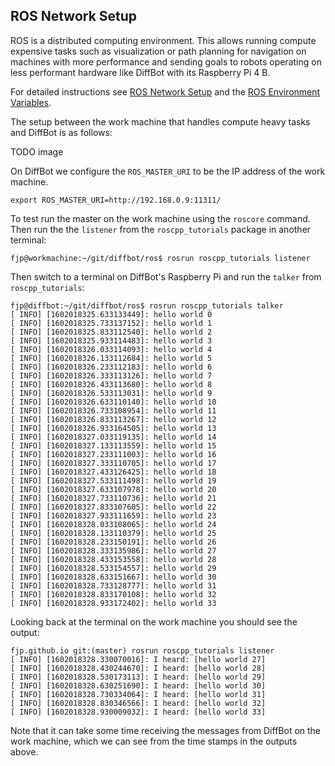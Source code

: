 ## ROS Network Setup

ROS is a distributed computing environment. This allows running compute expensive tasks such as visualization or path planning for navigation
on machines with more performance and sending goals to robots operating on less performant hardware like DiffBot with its Raspberry Pi 4 B.

For detailed instructions see [ROS Network Setup](http://wiki.ros.org/ROS/NetworkSetup) and the 
[ROS Environment Variables](http://wiki.ros.org/ROS/EnvironmentVariables).

The setup between the work machine that handles compute heavy tasks and DiffBot is as follows:

TODO image


On DiffBot we configure the `ROS_MASTER_URI` to be the IP address of the work machine.

```console
export ROS_MASTER_URI=http://192.168.0.9:11311/
```

To test run the master on the work machine using the `roscore` command.
Then run the the `listener` from the `roscpp_tutorials` package in another terminal:

```console
fjp@workmachine:~/git/diffbot/ros$ rosrun roscpp_tutorials listener

```

Then switch to a terminal on DiffBot's Raspberry Pi and run the `talker` from `roscpp_tutorials`:

```console
fjp@diffbot:~/git/diffbot/ros$ rosrun roscpp_tutorials talker 
[ INFO] [1602018325.633133449]: hello world 0
[ INFO] [1602018325.733137152]: hello world 1
[ INFO] [1602018325.833112540]: hello world 2
[ INFO] [1602018325.933114483]: hello world 3
[ INFO] [1602018326.033114093]: hello world 4
[ INFO] [1602018326.133112684]: hello world 5
[ INFO] [1602018326.233112183]: hello world 6
[ INFO] [1602018326.333113126]: hello world 7
[ INFO] [1602018326.433113680]: hello world 8
[ INFO] [1602018326.533113031]: hello world 9
[ INFO] [1602018326.633110140]: hello world 10
[ INFO] [1602018326.733108954]: hello world 11
[ INFO] [1602018326.833113267]: hello world 12
[ INFO] [1602018326.933164505]: hello world 13
[ INFO] [1602018327.033119135]: hello world 14
[ INFO] [1602018327.133113559]: hello world 15
[ INFO] [1602018327.233111003]: hello world 16
[ INFO] [1602018327.333110705]: hello world 17
[ INFO] [1602018327.433126425]: hello world 18
[ INFO] [1602018327.533111498]: hello world 19
[ INFO] [1602018327.633107978]: hello world 20
[ INFO] [1602018327.733110736]: hello world 21
[ INFO] [1602018327.833107605]: hello world 22
[ INFO] [1602018327.933111659]: hello world 23
[ INFO] [1602018328.033108065]: hello world 24
[ INFO] [1602018328.133110379]: hello world 25
[ INFO] [1602018328.233150191]: hello world 26
[ INFO] [1602018328.333135986]: hello world 27
[ INFO] [1602018328.433153558]: hello world 28
[ INFO] [1602018328.533154557]: hello world 29
[ INFO] [1602018328.633151667]: hello world 30
[ INFO] [1602018328.733128777]: hello world 31
[ INFO] [1602018328.833170108]: hello world 32
[ INFO] [1602018328.933172402]: hello world 33
```

Looking back at the terminal on the work machine you should see the output:

```console
fjp.github.io git:(master) rosrun roscpp_tutorials listener
[ INFO] [1602018328.330070016]: I heard: [hello world 27]
[ INFO] [1602018328.430244670]: I heard: [hello world 28]
[ INFO] [1602018328.530173113]: I heard: [hello world 29]
[ INFO] [1602018328.630251690]: I heard: [hello world 30]
[ INFO] [1602018328.730334064]: I heard: [hello world 31]
[ INFO] [1602018328.830346566]: I heard: [hello world 32]
[ INFO] [1602018328.930009032]: I heard: [hello world 33]
```

Note that it can take some time receiving the messages from DiffBot on the work machine, which we can see from the time stamps in the outputs above.
